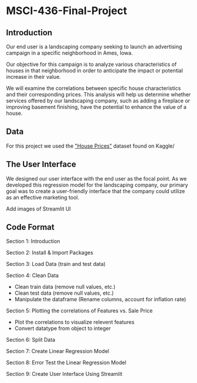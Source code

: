 # MSCI-436-Final-Project

## Introduction
Our end user is a landscaping company seeking to launch an advertising campaign in a specific neighborhood in Ames, Iowa.

Our objective for this campaign is to analyze various characteristics of houses in that neighborhood in order to anticipate the impact or potential increase in their value.

We will examine the correlations between specific house characteristics and their corresponding prices. This analysis will help us determine whether services offered by our landscaping company, such as adding a fireplace or improving basement finishing, have the potential to enhance the value of a house.

## Data
For this project we used the ["House Prices"](https://www.kaggle.com/competitions/house-prices-advanced-regression-techniques/overview) dataset found on Kaggle/

## The User Interface 
We designed our user interface with the end user as the focal point. As we developed this regression model for the landscaping company, our primary goal was to create a user-friendly interface that the company could utilize as an effective marketing tool.

Add images of Streamlit UI

## Code Format 
Section 1: Introduction 

Section 2: Install & Import Packages

Section 3: Load Data (train and test data)

Section 4: Clean Data 
  - Clean train data (remove null values, etc.)
  - Clean test data (remove null values, etc.)
  - Manipulate the dataframe (Rename columns, account for inflation rate)

Section 5: Plotting the correlations of Features vs. Sale Price
  - Plot the correlations to visualize relevent features
  - Convert datatype from object to integer

Section 6: Split Data

Section 7: Create Linear Regression Model

Section 8: Error Test the Linear Regression Model

Section 9: Create User Interface Using Streamlit


